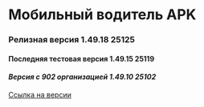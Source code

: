 # Мобильный водитель APK

### Релизная версия 1.49.18 25125

#### Последняя тестовая версия 1.49.15 25119

#### _Версия с 902 организацией 1.49.10 25102_

[Ссылка на версии](https://github.com/PanteoPro/driver_protek/releases)
